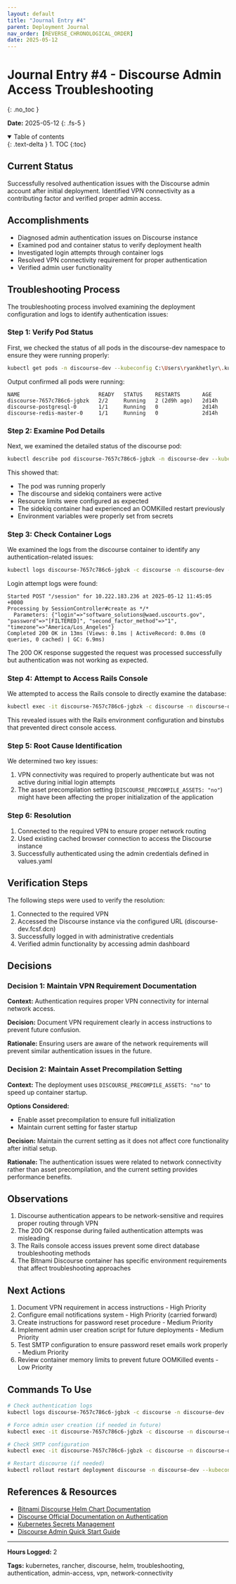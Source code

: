```yaml
---
layout: default
title: "Journal Entry #4"
parent: Deployment Journal
nav_order: [REVERSE_CHRONOLOGICAL_ORDER]
date: 2025-05-12
---
```


# Journal Entry #4 - Discourse Admin Access Troubleshooting
{: .no_toc }

**Date:** 2025-05-12
{: .fs-5 }

<details open markdown="block">
  <summary>
    Table of contents
  </summary>
  {: .text-delta }
1. TOC
{:toc}
</details>

## Current Status

Successfully resolved authentication issues with the Discourse admin account after initial deployment. Identified VPN connectivity as a contributing factor and verified proper admin access.

## Accomplishments

- Diagnosed admin authentication issues on Discourse instance
- Examined pod and container status to verify deployment health
- Investigated login attempts through container logs
- Resolved VPN connectivity requirement for proper authentication
- Verified admin user functionality

## Troubleshooting Process

The troubleshooting process involved examining the deployment configuration and logs to identify authentication issues:

### Step 1: Verify Pod Status

First, we checked the status of all pods in the discourse-dev namespace to ensure they were running properly:

```bash
kubectl get pods -n discourse-dev --kubeconfig C:\Users\ryankhetlyr\.kube\rancher-e.yaml
```

Output confirmed all pods were running:
```
NAME                         READY   STATUS    RESTARTS       AGE
discourse-7657c786c6-jgbzk   2/2     Running   2 (2d9h ago)   2d14h
discourse-postgresql-0       1/1     Running   0              2d14h
discourse-redis-master-0     1/1     Running   0              2d14h
```

### Step 2: Examine Pod Details

Next, we examined the detailed status of the discourse pod:

```bash
kubectl describe pod discourse-7657c786c6-jgbzk -n discourse-dev --kubeconfig C:\Users\ryankhetlyr\.kube\rancher-e.yaml
```

This showed that:
- The pod was running properly
- The discourse and sidekiq containers were active
- Resource limits were configured as expected
- The sidekiq container had experienced an OOMKilled restart previously
- Environment variables were properly set from secrets

### Step 3: Check Container Logs

We examined the logs from the discourse container to identify any authentication-related issues:

```bash
kubectl logs discourse-7657c786c6-jgbzk -c discourse -n discourse-dev --kubeconfig C:\Users\ryankhetlyr\.kube\rancher-e.yaml
```

Login attempt logs were found:
```
Started POST "/session" for 10.222.183.236 at 2025-05-12 11:45:05 +0000
Processing by SessionController#create as */*
  Parameters: {"login"=>"software_solutions@waed.uscourts.gov", "password"=>"[FILTERED]", "second_factor_method"=>"1", "timezone"=>"America/Los_Angeles"}
Completed 200 OK in 13ms (Views: 0.1ms | ActiveRecord: 0.0ms (0 queries, 0 cached) | GC: 6.9ms)
```

The 200 OK response suggested the request was processed successfully but authentication was not working as expected.

### Step 4: Attempt to Access Rails Console

We attempted to access the Rails console to directly examine the database:

```bash
kubectl exec -it discourse-7657c786c6-jgbzk -c discourse -n discourse-dev --kubeconfig C:\Users\ryankhetlyr\.kube\rancher-e.yaml -- bash -c "cd /opt/bitnami/discourse && bundle exec rails c"
```

This revealed issues with the Rails environment configuration and binstubs that prevented direct console access.

### Step 5: Root Cause Identification

We determined two key issues:
1. VPN connectivity was required to properly authenticate but was not active during initial login attempts
2. The asset precompilation setting (`DISCOURSE_PRECOMPILE_ASSETS: "no"`) might have been affecting the proper initialization of the application

### Step 6: Resolution

1. Connected to the required VPN to ensure proper network routing
2. Used existing cached browser connection to access the Discourse instance
3. Successfully authenticated using the admin credentials defined in values.yaml

## Verification Steps

The following steps were used to verify the resolution:

1. Connected to the required VPN
2. Accessed the Discourse instance via the configured URL (discourse-dev.fcsf.dcn)
3. Successfully logged in with administrative credentials
4. Verified admin functionality by accessing admin dashboard

## Decisions

### Decision 1: Maintain VPN Requirement Documentation

**Context:** Authentication requires proper VPN connectivity for internal network access.

**Decision:** Document VPN requirement clearly in access instructions to prevent future confusion.

**Rationale:** Ensuring users are aware of the network requirements will prevent similar authentication issues in the future.

### Decision 2: Maintain Asset Precompilation Setting

**Context:** The deployment uses `DISCOURSE_PRECOMPILE_ASSETS: "no"` to speed up container startup.

**Options Considered:**
- Enable asset precompilation to ensure full initialization
- Maintain current setting for faster startup

**Decision:** Maintain the current setting as it does not affect core functionality after initial setup.

**Rationale:** The authentication issues were related to network connectivity rather than asset precompilation, and the current setting provides performance benefits.

## Observations

1. Discourse authentication appears to be network-sensitive and requires proper routing through VPN
2. The 200 OK response during failed authentication attempts was misleading
3. The Rails console access issues prevent some direct database troubleshooting methods
4. The Bitnami Discourse container has specific environment requirements that affect troubleshooting approaches

## Next Actions

1. Document VPN requirement in access instructions - High Priority
2. Configure email notifications system - High Priority (carried forward)
3. Create instructions for password reset procedure - Medium Priority
4. Implement admin user creation script for future deployments - Medium Priority
5. Test SMTP configuration to ensure password reset emails work properly - Medium Priority
6. Review container memory limits to prevent future OOMKilled events - Low Priority

## Commands To Use

```bash
# Check authentication logs
kubectl logs discourse-7657c786c6-jgbzk -c discourse -n discourse-dev --kubeconfig C:\Users\ryankhetlyr\.kube\rancher-e.yaml | grep -i session

# Force admin user creation (if needed in future)
kubectl exec -it discourse-7657c786c6-jgbzk -c discourse -n discourse-dev --kubeconfig C:\Users\ryankhetlyr\.kube\rancher-e.yaml -- bash -c "cd /opt/bitnami/discourse && RAILS_ENV=production bin/rake admin:create"

# Check SMTP configuration
kubectl exec -it discourse-7657c786c6-jgbzk -c discourse -n discourse-dev --kubeconfig C:\Users\ryankhetlyr\.kube\rancher-e.yaml -- bash -c "cd /opt/bitnami/discourse && RAILS_ENV=production bin/rails runner 'pp SiteSetting.notification_email'"

# Restart discourse (if needed)
kubectl rollout restart deployment discourse -n discourse-dev --kubeconfig C:\Users\ryankhetlyr\.kube\rancher-e.yaml
```

## References & Resources

- [Bitnami Discourse Helm Chart Documentation](https://artifacthub.io/packages/helm/bitnami/discourse)
- [Discourse Official Documentation on Authentication](https://meta.discourse.org/t/configure-single-sign-on-for-discourse/14997)
- [Kubernetes Secrets Management](https://kubernetes.io/docs/concepts/configuration/secret/)
- [Discourse Admin Quick Start Guide](https://meta.discourse.org/t/discourse-admin-quick-start-guide/17875)

---

**Hours Logged:** 2

**Tags:** kubernetes, rancher, discourse, helm, troubleshooting, authentication, admin-access, vpn, network-connectivity